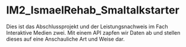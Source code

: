 # IM2_IsmaelRehab_Smaltalkstarter
Dies ist das Abschlussprojekt und der Leistungsnachweis im Fach Interaktive Medien zwei. Mit einem API zapfen wir Daten ab und stellen dieses auf eine Anschauliche Art und Weise dar.
